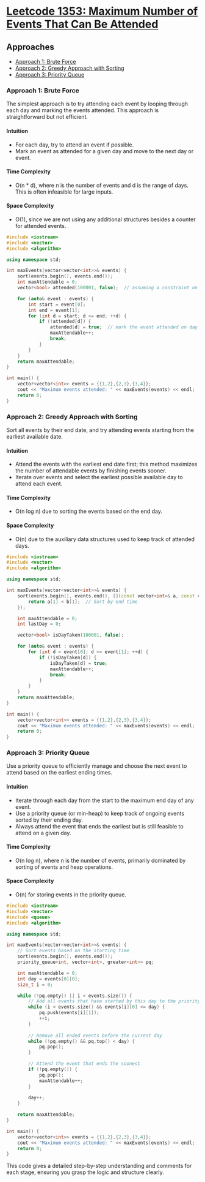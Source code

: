 # [Leetcode 1353: Maximum Number of Events That Can Be Attended](https://leetcode.com/problems/maximum-number-of-events-that-can-be-attended/)

## Approaches
- [Approach 1: Brute Force](#approach-1-brute-force)
- [Approach 2: Greedy Approach with Sorting](#approach-2-greedy-approach-with-sorting)
- [Approach 3: Priority Queue](#approach-3-priority-queue)

### Approach 1: Brute Force
The simplest approach is to try attending each event by looping through each day and marking the events attended. This approach is straightforward but not efficient.

#### Intuition
- For each day, try to attend an event if possible.
- Mark an event as attended for a given day and move to the next day or event.

#### Time Complexity
- O(n * d), where n is the number of events and d is the range of days. This is often infeasible for large inputs.

#### Space Complexity
- O(1), since we are not using any additional structures besides a counter for attended events.

```cpp
#include <iostream>
#include <vector>
#include <algorithm>

using namespace std;

int maxEvents(vector<vector<int>>& events) {
    sort(events.begin(), events.end());
    int maxAttendable = 0;
    vector<bool> attended(100001, false);  // assuming a constraint on the number of days

    for (auto& event : events) {
        int start = event[0];
        int end = event[1];
        for (int d = start; d <= end; ++d) {
            if (!attended[d]) {
                attended[d] = true;  // mark the event attended on day d
                maxAttendable++;
                break;
            }
        }
    }
    return maxAttendable;
}

int main() {
    vector<vector<int>> events = {{1,2},{2,3},{3,4}};
    cout << "Maximum events attended: " << maxEvents(events) << endl;
    return 0;
}
```

### Approach 2: Greedy Approach with Sorting
Sort all events by their end date, and try attending events starting from the earliest available date. 

#### Intuition
- Attend the events with the earliest end date first; this method maximizes the number of attendable events by finishing events sooner.
- Iterate over events and select the earliest possible available day to attend each event.

#### Time Complexity
- O(n log n) due to sorting the events based on the end day.

#### Space Complexity
- O(n) due to the auxiliary data structures used to keep track of attended days.

```cpp
#include <iostream>
#include <vector>
#include <algorithm>

using namespace std;

int maxEvents(vector<vector<int>>& events) {
    sort(events.begin(), events.end(), [](const vector<int>& a, const vector<int>& b) {
        return a[1] < b[1];  // Sort by end time
    });

    int maxAttendable = 0;
    int lastDay = 0;

    vector<bool> isDayTaken(100001, false);

    for (auto& event : events) {
        for (int d = event[0]; d <= event[1]; ++d) {
            if (!isDayTaken[d]) {
                isDayTaken[d] = true;
                maxAttendable++;
                break;
            }
        }
    }
    return maxAttendable;
}

int main() {
    vector<vector<int>> events = {{1,2},{2,3},{3,4}};
    cout << "Maximum events attended: " << maxEvents(events) << endl;
    return 0;
}
```

### Approach 3: Priority Queue
Use a priority queue to efficiently manage and choose the next event to attend based on the earliest ending times.

#### Intuition
- Iterate through each day from the start to the maximum end day of any event.
- Use a priority queue (or min-heap) to keep track of ongoing events sorted by their ending day.
- Always attend the event that ends the earliest but is still feasible to attend on a given day.

#### Time Complexity
- O(n log n), where n is the number of events, primarily dominated by sorting of events and heap operations.

#### Space Complexity
- O(n) for storing events in the priority queue.

```cpp
#include <iostream>
#include <vector>
#include <queue>
#include <algorithm>

using namespace std;

int maxEvents(vector<vector<int>>& events) {
    // Sort events based on the starting time
    sort(events.begin(), events.end());
    priority_queue<int, vector<int>, greater<int>> pq;

    int maxAttendable = 0;
    int day = events[0][0];
    size_t i = 0;

    while (!pq.empty() || i < events.size()) {
        // Add all events that have started by this day to the priority queue
        while (i < events.size() && events[i][0] <= day) {
            pq.push(events[i][1]);
            ++i;
        }
        
        // Remove all ended events before the current day
        while (!pq.empty() && pq.top() < day) {
            pq.pop();
        }

        // Attend the event that ends the soonest
        if (!pq.empty()) {
            pq.pop();
            maxAttendable++;
        }
        
        day++;
    }

    return maxAttendable;
}

int main() {
    vector<vector<int>> events = {{1,2},{2,3},{3,4}};
    cout << "Maximum events attended: " << maxEvents(events) << endl;
    return 0;
}
```

This code gives a detailed step-by-step understanding and comments for each stage, ensuring you grasp the logic and structure clearly.

